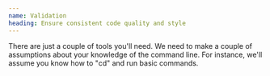 ```yaml
---
name: Validation
heading: Ensure consistent code quality and style
---
```


There are just a couple of tools you'll need. We need to make a couple of assumptions about your knowledge of the command line. For instance, we'll assume you know how to "cd" and run basic commands.